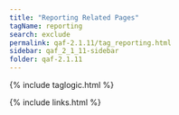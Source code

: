 ```yaml
---
title: "Reporting Related Pages"
tagName: reporting
search: exclude
permalink: qaf-2.1.11/tag_reporting.html
sidebar: qaf_2_1_11-sidebar
folder: qaf-2.1.11
---
```

{% include taglogic.html %}

{% include links.html %}
